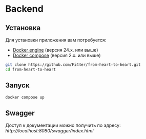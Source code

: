 # Backend

## Установка

Для установки приложения вам потребуется:

- [Docker engine](https://docs.docker.com/engine/) (версия 24.x. или выше)
- [Docker compose](https://www.npmjs.com/) (версия 2.x. или выше)

```bash
git clone https://github.com/Fi44er/from-heart-to-heart.git
cd from-heart-to-heart
   ```
## Запуск

```bash
docker compose up
```

## Swagger

Доступ к документации можно получить по адресу: *http://localhost:8080/swagger/index.html*
